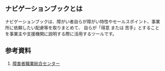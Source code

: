 ## ナビゲーションブックとは

ナビゲーションブックは、障がい者自らが障がい特性やセールスポイント、事業所に依頼したい配慮等を取りまとめて、
自らが「得意 または 苦手」とすることを事業主や支援機関に説明する際に活用するツールです。

## 参考資料
1. [障害者職業総合センター](https://www.nivr.jeed.go.jp/center/report/support13.html)
